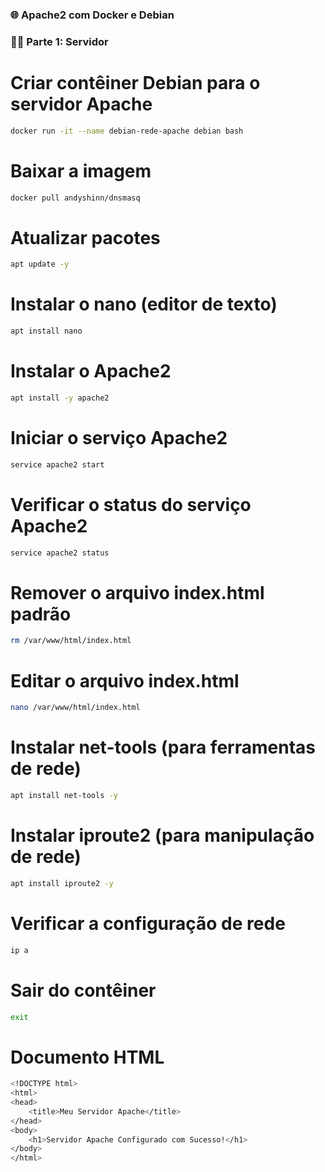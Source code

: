 ### 🌐 Apache2 com Docker e Debian

### 👨‍💻 Parte 1: Servidor

# Criar contêiner Debian para o servidor Apache
```bash
docker run -it --name debian-rede-apache debian bash
```
# Baixar a imagem 
```bash
docker pull andyshinn/dnsmasq
```

# Atualizar pacotes
```bash
apt update -y
```

# Instalar o nano (editor de texto)
```bash
apt install nano
```

# Instalar o Apache2
```bash
apt install -y apache2
```

# Iniciar o serviço Apache2
```bash
service apache2 start
```

# Verificar o status do serviço Apache2
```bash
service apache2 status
```

# Remover o arquivo index.html padrão
```bash
rm /var/www/html/index.html
```

# Editar o arquivo index.html
```bash
nano /var/www/html/index.html
```

# Instalar net-tools (para ferramentas de rede)
```bash
apt install net-tools -y
```

# Instalar iproute2 (para manipulação de rede)
```bash
apt install iproute2 -y
```

# Verificar a configuração de rede
```bash
ip a
```

# Sair do contêiner
```bash
exit
```

# Documento HTML

```bash
<!DOCTYPE html>
<html>
<head>
    <title>Meu Servidor Apache</title>
</head>
<body>
    <h1>Servidor Apache Configurado com Sucesso!</h1>
</body>
</html>
```


